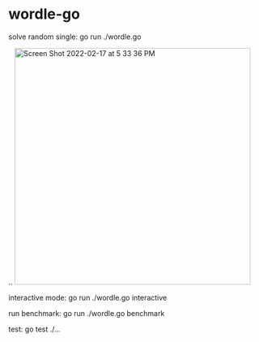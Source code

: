 # wordle-go
solve random single: go run ./wordle.go

.. <img width="466" alt="Screen Shot 2022-02-17 at 5 33 36 PM" src="https://user-images.githubusercontent.com/757830/154527031-80aa6c7d-ad76-418b-bc19-5e64bc5e0c0d.png">

interactive mode: go run ./wordle.go interactive

run benchmark: go run ./wordle.go benchmark

test: go test ./...

